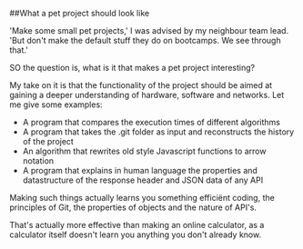 ##What a pet project should look like

'Make some small pet projects,' I was advised by my neighbour team lead. 'But don't make the default stuff they do on bootcamps. We see through that.'

SO the question is, what is it that makes a pet project interesting?

My take on it is that the functionality of the project should be aimed at gaining a deeper understanding of hardware, software and networks. Let me give some examples:

- A program that compares the execution times of different algorithms
- A program that takes the .git folder as input and reconstructs the history of the project
- An algorithm that rewrites old style Javascript functions to arrow notation
- A program that explains in human language the properties and datastructure of the response header and JSON data of any API

Making such things actually learns you something efficiënt coding, the principles of Git, the properties of objects and the nature of API's.

That's actually more effective than making an online calculator, as a calculator itself doesn't learn you anything you don't already know.